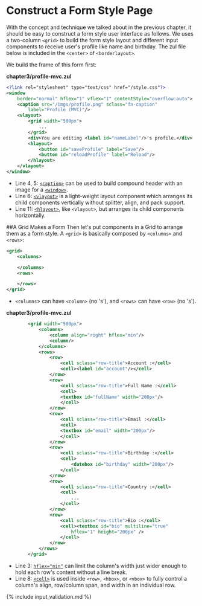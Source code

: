 # Construct a Form Style Page
With the concept and technique we talked about in the previous chapter, it
should be easy to construct a form style user interface as follows. We
uses a two-column `<grid>` to build the form style layout and different
input components to receive user's profile like name and birthday. The
zul file below is included in the `<center>` of `<borderlayout>`.

We build the frame of this form first:

**chapter3/profile-mvc.zul**
```xml
<?link rel="stylesheet" type="text/css" href="/style.css"?>
<window 
    border="normal" hflex="1" vflex="1" contentStyle="overflow:auto">
    <caption src="/imgs/profile.png" sclass="fn-caption"
        label="Profile (MVC)"/>
    <vlayout>
        <grid width="500px">
            ...
        </grid>
        <div>You are editing <label id="nameLabel"/>'s profile.</div>
        <hlayout>
            <button id="saveProfile" label="Save"/>
            <button id="reloadProfile" label="Reload"/>
        </hlayout>
    </vlayout>
</window>
```

-   Line 4, 5:
    [`<caption>`]({{site.baseurl}}/zk_component_ref/caption)
    can be used to build compound header with an image for a [`<window>`]({{site.baseurl}}/zk_component_ref/window ).
-   Line 6: [`<vlayout>`]({{site.baseurl}}/zk_component_ref/vlayout) is
    a light-weight layout component which arranges its child components
    vertically without splitter, align, and pack support.
-   Line 11:
[`<hlayout>`]({{site.baseurl}}/zk_component_ref/hlayout), like `<vlayout>`, but arranges its child components horizontally.


##A Grid Makes a Form
Then let's put components in a Grid to arrange them as a form style. A `<grid>` is basically composed by `<columns>` and `<rows>`:

```xml
<grid>
    <columns>

    </columns>
    <rows>

    </rows>
</grid>    
```
* `<columns`> can have `<column>` (no 's'), and `<rows>` can have `<row>` (no 's').


**chapter3/profile-mvc.zul**
```xml
        <grid width="500px">
            <columns>
                <column align="right" hflex="min"/>
                <column/>
            </columns>
            <rows>
                <row>
                    <cell sclass="row-title">Account :</cell>
                    <cell><label id="account"/></cell>
                </row>
                <row>
                    <cell sclass="row-title">Full Name :</cell>
                    <cell>
                    <textbox id="fullName" width="200px"/>
                    </cell>
                </row>
                <row>
                    <cell sclass="row-title">Email :</cell>
                    <cell>
                    <textbox id="email" width="200px"/>
                    </cell>
                </row>
                <row>
                    <cell sclass="row-title">Birthday :</cell>
                    <cell>
                        <datebox id="birthday" width="200px"/>
                    </cell>
                </row>
                <row>
                    <cell sclass="row-title">Country :</cell>
                    <cell>
                        ...
                    </cell>
                </row>
                <row>
                    <cell sclass="row-title">Bio :</cell>
                    <cell><textbox id="bio" multiline="true"
                        hflex="1" height="200px" />
                    </cell>
                </row>
            </rows>
        </grid>
```
- Line 3: [`hflex="min"`]({{site.baseurl}}/zk_dev_ref/ui_patterns/hflex_and_vflex#Minimum_Flexibility) can limit the column's width just wider enough to hold each row's content without a line break.
-   Line 8:
[`<cell>`]({{site.baseurl}}/zk_component_ref/supplementary/cell) is
    used inside `<row>`, `<hbox>`, or `<vbox>` to fully control a column's align, row/column span, and width in an individual row.


{% include input_validation.md %}
